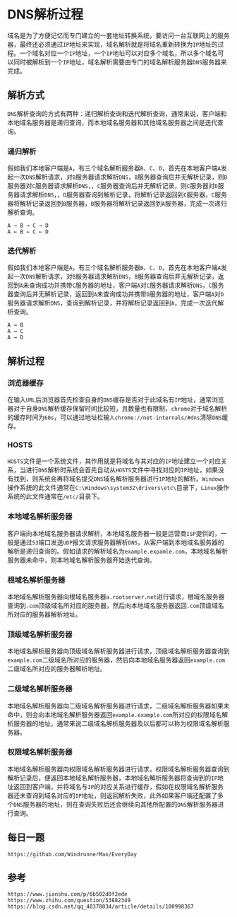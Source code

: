 # DNS解析过程
域名是为了方便记忆而专门建立的一套地址转换系统，要访问一台互联网上的服务器，最终还必须通过`IP`地址来实现，域名解析就是将域名重新转换为`IP`地址的过程。一个域名对应一个`IP`地址，一个`IP`地址可以对应多个域名，所以多个域名可以同时被解析到一个`IP`地址，域名解析需要由专门的域名解析服务器`DNS`服务器来完成。

## 解析方式
`DNS`解析查询的方式有两种：递归解析查询和迭代解析查询，通常来说，客户端和本地域名服务器是递归查询，而本地域名服务器和其他域名服务器之间是迭代查询。

### 递归解析
假如我们本地客户端是`A`，有三个域名解析服务器`B`、`C`、`D`，首先在本地客户端`A`发起一次`DNS`解析请求，对`B`服务器请求解析`DNS`，`B`服务器查询后并无解析记录，则`B`服务器对`C`服务器请求解析`DNS`，，`C`服务器查询后并无解析记录，则`C`服务器对`D`服务器请求解析`DNS`，，`D`服务器查询到解析记录，将解析记录返回到`C`服务器，`C`服务器将解析记录返回到`B`服务器，`B`服务器将解析记录返回到`A`服务器，完成一次递归解析查询。

```
A → B → C → D
A ← B ← C ← D
```


### 迭代解析
假如我们本地客户端是`A`，有三个域名解析服务器`B`、`C`、`D`，首先在本地客户端`A`发起一次`DNS`解析请求，对`B`服务器请求解析`DNS`，`B`服务器查询后并无解析记录，返回到`A`未查询成功并携带`C`服务器的地址，客户端`A`对`C`服务器请求解析`DNS`，`C`服务器查询后并无解析记录，返回到`A`未查询成功并携带`D`服务器的地址，客户端`A`对`D`服务器请求解析`DNS`，查询到解析记录，并将解析记录返回到`A`，完成一次迭代解析查询。

```
A → B
A → C
A → D
```

## 解析过程

### 浏览器缓存
在输入`URL`后浏览器首先检查自身的`DNS`缓存是否对于此域名有`IP`地址，通常浏览器对于自身`DNS`解析缓存保留时间比较短，且数量也有限制，`chrome`对于域名解析的缓存时间为`60s`，可以通过地址栏输`入chrome://net-internals/#dns`清除`DNS`缓存。

### HOSTS
`HOSTS`文件是一个系统文件，其作用就是将域名与其对应的`IP`地址建立一个对应关系，当进行`DNS`解析时系统会首先自动从`HOSTS`文件中寻找对应的`IP`地址，如果没有找到，则系统会再将域名提交`DNS`域名解析服务器进行`IP`地址的解析。`Windows`操作系统的此文件通常在`C:\Windows\system32\drivers\etc\`目录下，`Linux`操作系统的此文件通常在`/etc/`目录下。

### 本地域名解析服务器
客户端向本地域名服务器请求解析，本地域名服务器一般是运营商`ISP`提供的，一般是通过`53`端口发送`UDP`报文请求服务器解析`DNS`，从客户端到本地域名服务器的解析是递归查询的。假如请求的解析域名为`example.expamle.com`，本地域名解析服务器未命中，则本地域名解析服务器开始迭代查询。

### 根域名解析服务器
本地域名解析服务器向根域名服务器`a.rootserver.net`进行请求，根域名服务器查询到`.com`顶级域名所对应的服务器，然后向本地域名服务器返回`.com`顶级域名所对应的服务器解析地址。

### 顶级域名解析服务器
本地域名解析服务器向顶级域名解析服务器进行请求，顶级域名解析服务器查询到`example.com`二级域名所对应的服务器，然后向本地域名服务器返回`example.com`二级域名所对应的服务器解析地址。

### 二级域名解析服务器
本地域名解析服务器向二级域名解析服务器进行请求，二级域名解析服务器如果未命中，则会向本地域名解析服务器返回`example.example.com`所对应的权限域名解析服务器的地址，通常来说二级域名解析服务器及以后都可以称为权限域名解析服务器。

### 权限域名解析服务器
本地域名解析服务器向权限域名解析服务器进行请求，权限域名解析服务器查询到解析记录后，便返回本地域名解析服务器，本地域名解析服务器将查询到的`IP`地址返回到客户端，并将域名与`IP`的对应关系进行缓存，假如在权限域名解析服务器还未查询到域名对应的`IP`地址，则返回解析失败，此外如果客户端还配置了多个`DNS`服务器的地址，则在查询失败后还会继续向其他所配置的`DNS`解析服务器进行查询。


## 每日一题

```
https://github.com/WindrunnerMax/EveryDay
```

## 参考

```
https://www.jianshu.com/p/6b502d0f2ede
https://www.zhihu.com/question/53882349
https://blog.csdn.net/qq_40378034/article/details/100998367
```
